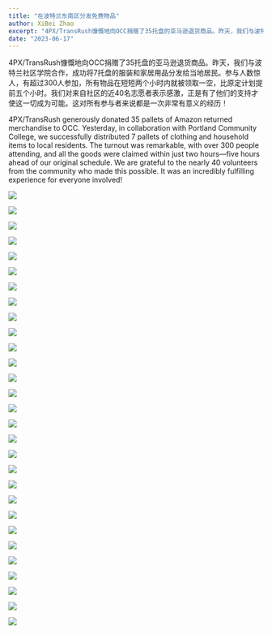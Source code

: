 ```yaml
---
title: "在波特兰东南区分发免费物品"
author: XiBei Zhao
excerpt: "4PX/TransRush慷慨地向OCC捐赠了35托盘的亚马逊退货商品。昨天，我们与波特兰社区学院合作，成功将7托盘的服装和家居用品分发给当地居民。参与人数惊人，有超过300人参加，所有物品在短短两个小时内就被领取一空，比原定计划提前五个小时。我们对来自社区的近40名志愿者表示感激，正是有了他们的支持才使这一切成为可能。这对所有参与者来说都是一次非常有意义的经历！"
date: "2023-06-17"
---
```


4PX/TransRush慷慨地向OCC捐赠了35托盘的亚马逊退货商品。昨天，我们与波特兰社区学院合作，成功将7托盘的服装和家居用品分发给当地居民。参与人数惊人，有超过300人参加，所有物品在短短两个小时内就被领取一空，比原定计划提前五个小时。我们对来自社区的近40名志愿者表示感激，正是有了他们的支持才使这一切成为可能。这对所有参与者来说都是一次非常有意义的经历！

4PX/TransRush generously donated 35 pallets of Amazon returned merchandise to OCC. Yesterday, in collaboration with Portland Community College, we successfully distributed 7 pallets of clothing and household items to local residents. The turnout was remarkable, with over 300 people attending, and all the goods were claimed within just two hours—five hours ahead of our original schedule. We are grateful to the nearly 40 volunteers from the community who made this possible. It was an incredibly fulfilling experience for everyone involved!

![](https://res.cloudinary.com/dhngj18do/image/upload/f_auto,q_auto/v1/images/355161209_251405237524566_8930827399263135258_n)

![](https://res.cloudinary.com/dhngj18do/image/upload/f_auto,q_auto/v1/images/355136137_251405910857832_4655544845505753027_n)

![](https://res.cloudinary.com/dhngj18do/image/upload/f_auto,q_auto/v1/images/355165451_251406230857800_7831719640534558403_n)

![](https://res.cloudinary.com/dhngj18do/image/upload/f_auto,q_auto/v1/images/355130604_251406220857801_4112219566035552608_n)

![](https://res.cloudinary.com/dhngj18do/image/upload/f_auto,q_auto/v1/images/355265209_251406114191145_1869770620697500605_n)

![](https://res.cloudinary.com/dhngj18do/image/upload/f_auto,q_auto/v1/images/355226739_251405484191208_7623532750531539045_n)

![](https://res.cloudinary.com/dhngj18do/image/upload/f_auto,q_auto/v1/images/355030861_251405504191206_4360597775720096234_n)

![](https://res.cloudinary.com/dhngj18do/image/upload/f_auto,q_auto/v1/images/355152711_251405417524548_2365137341736957517_n)

![](https://res.cloudinary.com/dhngj18do/image/upload/f_auto,q_auto/v1/images/354458435_251405527524537_8471937230571050793_n)

![](https://res.cloudinary.com/dhngj18do/image/upload/f_auto,q_auto/v1/images/355095912_251405407524549_2069327798224127345_n)

![](https://res.cloudinary.com/dhngj18do/image/upload/f_auto,q_auto/v1/images/354466942_251405364191220_7048124556099771594_n)

![](https://res.cloudinary.com/dhngj18do/image/upload/f_auto,q_auto/v1/images/355149871_251405930857830_1984663387934857376_n)

![](https://res.cloudinary.com/dhngj18do/image/upload/f_auto,q_auto/v1/images/355160946_251405640857859_3131661276957298227_n)

![](https://res.cloudinary.com/dhngj18do/image/upload/f_auto,q_auto/v1/images/355257779_251405577524532_1346976901499211709_n)

![](https://res.cloudinary.com/dhngj18do/image/upload/f_auto,q_auto/v1/images/355123309_251405950857828_2155563292010401727_n)

![](https://res.cloudinary.com/dhngj18do/image/upload/f_auto,q_auto/v1/images/355252943_251406200857803_3847839832461394849_n)

![](https://res.cloudinary.com/dhngj18do/image/upload/f_auto,q_auto/v1/images/355269318_251406390857784_9111292259409717684_n)

![](https://res.cloudinary.com/dhngj18do/image/upload/f_auto,q_auto/v1/images/355105915_251405834191173_1658274997538439419_n)

![](https://res.cloudinary.com/dhngj18do/image/upload/f_auto,q_auto/v1/images/355322018_251405624191194_6114681204307676943_n)

![](https://res.cloudinary.com/dhngj18do/image/upload/f_auto,q_auto/v1/images/354905045_251405854191171_6899402254877320376_n)

![](https://res.cloudinary.com/dhngj18do/image/upload/f_auto,q_auto/v1/images/355099295_251406420857781_5747815409788539094_n)

![](https://res.cloudinary.com/dhngj18do/image/upload/f_auto,q_auto/v1/images/355137101_251406430857780_1347954447023038692_n)

![](https://res.cloudinary.com/dhngj18do/image/upload/f_auto,q_auto/v1/images/355162839_251405774191179_3938402711164118244_n)

![](https://res.cloudinary.com/dhngj18do/image/upload/f_auto,q_auto/v1/images/355078329_251406530857770_1089717190183228807_n)

![](https://res.cloudinary.com/dhngj18do/image/upload/f_auto,q_auto/v1/images/355147849_251406050857818_5849616694812733107_n)

![](https://res.cloudinary.com/dhngj18do/image/upload/f_auto,q_auto/v1/images/355274897_251406104191146_1895993563570164519_n)

![](https://res.cloudinary.com/dhngj18do/image/upload/f_auto,q_auto/v1/images/355102827_251406280857795_6031496927678067553_n)

![](https://res.cloudinary.com/dhngj18do/image/upload/f_auto,q_auto/v1/images/355165482_251406567524433_8983459793870369861_n)

![](https://res.cloudinary.com/dhngj18do/image/upload/f_auto,q_auto/v1/images/355071534_251406020857821_4697737579553296631_n)
